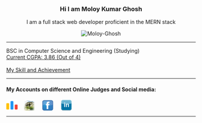 <h3 align="center">Hi I am <strong>Moloy Kumar Ghosh</strong></h3>
<p  align="center">I am a full stack web developer proficient in the MERN stack</p>
<p align="center"><img src="https://github-readme-stats.vercel.app/api/top-langs/?username=Moloy-Ghosh&langs_count=8&count_private=false&layout=compact&theme=react&hide_border=true&bg_color=0D1117" alt="Moloy-Ghosh" /></p>
<hr/>

BSC in Computer Science and Engineering (Studying) <br>
<a href="https://moloy-ghosh.github.io/Web-Project-02--Portfolio--/images/Result/result.html" target="blank" >Current CGPA: 3.86 (Out of 4)</a> <br>
<br>
<a target="_blank" href="https://moloy-ghosh.github.io/Web-Project-02--Portfolio--/images/achievement.html">My Skill and Achievement<a/>
<hr/>


<h4>My Accounts on different Online Judges and Social media:</h4>
  <a href="https://codeforces.com/profile/Moloy_Ghosh" target="blank"><img align="center" src="code-forces.png" alt="" title="Codeforces" height="30" width="30" /></a>&nbsp; &nbsp;
  <a href="https://acm.timus.ru/author.aspx?id=341522" target="blank"><img align="center" src="Timus.jpg" alt="" height="30" width="30" title="Timus online Judge"/></a> &nbsp; &nbsp;
  <a href="https://mbasic.facebook.com/moloy.ghosh.31508076" target="blank"><img align="center" height="30" width="30" src="facebook-logo-png-3.png" title="Facebook"></a> &nbsp; &nbsp;
  <a href="https://www.linkedin.com/in/moloy-ghosh-cse/" target="blank"><img align="center" height="30" width="30"  src="linkedin-logo-png-2023.png" title="Linkedin"></a> &nbsp; &nbsp;
  <hr/>
  
